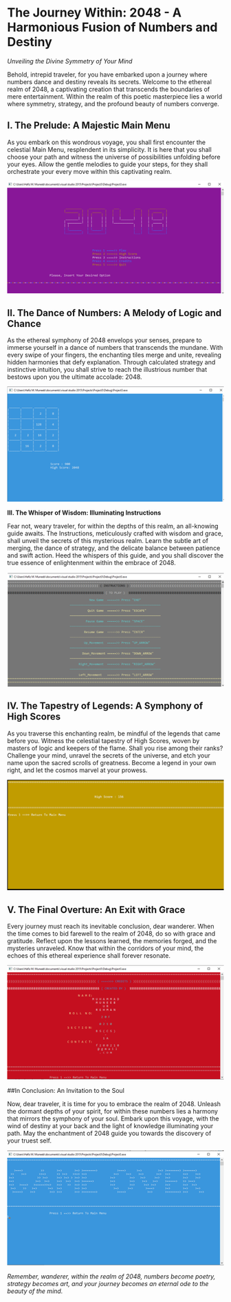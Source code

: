# The Journey Within: 2048 - A Harmonious Fusion of Numbers and Destiny

*Unveiling the Divine Symmetry of Your Mind*

Behold, intrepid traveler, for you have embarked upon a journey where numbers dance and destiny reveals its secrets. Welcome to the ethereal realm of 2048, a captivating creation that transcends the boundaries of mere entertainment. Within the realm of this poetic masterpiece lies a world where symmetry, strategy, and the profound beauty of numbers converge.



## I. The Prelude: A Majestic Main Menu

As you embark on this wondrous voyage, you shall first encounter the celestial Main Menu, resplendent in its simplicity. It is here that you shall choose your path and witness the universe of possibilities unfolding before your eyes. Allow the gentle melodies to guide your steps, for they shall orchestrate your every move within this captivating realm.

![Screenshot](./Screenshots/MainMenu.png)

## II. The Dance of Numbers: A Melody of Logic and Chance

As the ethereal symphony of 2048 envelops your senses, prepare to immerse yourself in a dance of numbers that transcends the mundane. With every swipe of your fingers, the enchanting tiles merge and unite, revealing hidden harmonies that defy explanation. Through calculated strategy and instinctive intuition, you shall strive to reach the illustrious number that bestows upon you the ultimate accolade: 2048.

![Screenshot](./Screenshots/GamePage.png)

**III. The Whisper of Wisdom: Illuminating Instructions**

Fear not, weary traveler, for within the depths of this realm, an all-knowing guide awaits. The Instructions, meticulously crafted with wisdom and grace, shall unveil the secrets of this mysterious realm. Learn the subtle art of merging, the dance of strategy, and the delicate balance between patience and swift action. Heed the whispers of this guide, and you shall discover the true essence of enlightenment within the embrace of 2048.

![Screenshot](./Screenshots/InstructionPage.png)

## IV. The Tapestry of Legends: A Symphony of High Scores

As you traverse this enchanting realm, be mindful of the legends that came before you. Witness the celestial tapestry of High Scores, woven by masters of logic and keepers of the flame. Shall you rise among their ranks? Challenge your mind, unravel the secrets of the universe, and etch your name upon the sacred scrolls of greatness. Become a legend in your own right, and let the cosmos marvel at your prowess.

![Screenshot](./Screenshots/ScorePage.png)

## V. The Final Overture: An Exit with Grace

Every journey must reach its inevitable conclusion, dear wanderer. When the time comes to bid farewell to the realm of 2048, do so with grace and gratitude. Reflect upon the lessons learned, the memories forged, and the mysteries unraveled. Know that within the corridors of your mind, the echoes of this ethereal experience shall forever resonate.

![Screenshot](./Screenshots/CreditsPage.png)

##In Conclusion: An Invitation to the Soul

Now, dear traveler, it is time for you to embrace the realm of 2048. Unleash the dormant depths of your spirit, for within these numbers lies a harmony that mirrors the symphony of your soul. Embark upon this voyage, with the wind of destiny at your back and the light of knowledge illuminating your path. May the enchantment of 2048 guide you towards the discovery of your truest self.

![Screenshot](./Screenshots/GameOver.png)

*Remember, wanderer, within the realm of 2048, numbers become poetry, strategy becomes art, and your journey becomes an eternal ode to the beauty of the mind.*
